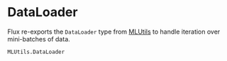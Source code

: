 # DataLoader

Flux re-exports the `DataLoader` type from [MLUtils](https://github.com/JuliaML/MLUtils.jl) to handle iteration over mini-batches of data.

```@docs
MLUtils.DataLoader
```
